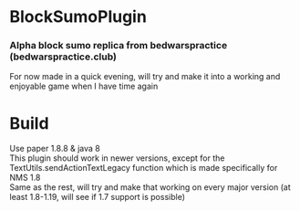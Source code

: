 # BlockSumoPlugin
### Alpha block sumo replica from bedwarspractice (bedwarspractice.club)  
For now made in a quick evening, will try and make it into a working and enjoyable game when I have time again

# Build
Use paper 1.8.8 & java 8  
This plugin should work in newer versions, except for the TextUtils.sendActionTextLegacy function which is made specifically for NMS 1.8  
Same as the rest, will try and make that working on every major version (at least 1.8-1.19, will see if 1.7 support is possible)
